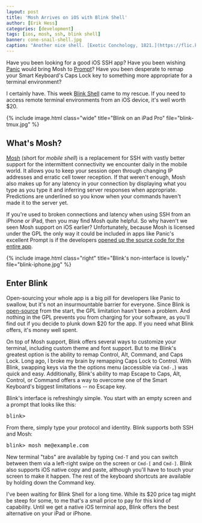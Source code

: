```yaml
---
layout: post
title: 'Mosh Arrives on iOS with Blink Shell'
author: [Erik Hess]
categories: [development]
tags: [ios, mosh, ssh, blink shell]
banner: cone-snail-shell.jpg
caption: "Another nice shell. [Exotic Conchology, 1821.](https://flic.kr/p/odvuLE)"
---
```


Have you been looking for a good iOS SSH app? Have you been wishing [Panic](http://panic.com) would bring Mosh to [Prompt](https://panic.com/prompt/)? Have you been desperate to remap your Smart Keyboard's Caps Lock key to something more appropriate for a terminal environment?

I certainly have. This week [Blink Shell](http://www.blink.sh/ "Blink Shell") came to my rescue. If you need to access remote terminal environments from an iOS device, it's well worth $20.

{% include image.html class="wide" title="Blink on an iPad Pro" file="blink-tmux.jpg" %}

## What's Mosh?

[Mosh](http://mosh.org "Mosh") (short for *mobile shell*) is a replacement for SSH with vastly better support for the intermittent connectivity we encounter daily in the mobile world. It allows you to keep your session open through changing IP addresses and erratic cell tower reception. If that weren't enough, Mosh also makes up for any latency in your connection by displaying what you type as you type it and inferring server responses when appropriate. Predictions are underlined so you know when your commands haven't made it to the server yet.

If you're used to broken connections and latency when using SSH from an iPhone or iPad, then you may find Mosh quite helpful. So why haven't we seen Mosh support on iOS earlier? Unfortunately, because Mosh is licensed under the GPL the only way it could be included in apps like Panic's excellent Prompt is if the developers [opened up the source code for the entire app](https://library.panic.com/prompt/prompt-mosh/). 

{% include image.html class="right" title="Blink's non-interface is lovely." file="blink-iphone.jpg" %}

## Enter Blink

Open-sourcing your whole app is a big pill for developers like Panic to swallow, but it's not an insurmountable barrier for everyone. Since Blink is [open-source](https://github.com/blinksh/blink) from the start, the GPL limitation hasn't been a problem. And nothing in the GPL prevents you from charging for your software, as you'll find out if you decide to plunk down $20 for the app. If you need what Blink offers, it's money well spent.

On top of Mosh support, Blink offers several ways to customize your terminal, including custom theme and font support. But to me Blink's greatest option is the ability to remap Control, Alt, Command, and Caps Lock. Long ago, I broke my brain by remapping Caps Lock to Control. With Blink, swapping keys via the the options menu (accessible via `Cmd-,`) was quick and easy. Additionally, Blink's ability to map Escape to Caps, Alt, Control, or Command offers a way to overcome one of the Smart Keyboard's biggest limitations -- no Escape key.

Blink's interface is refreshingly simple. You start with an empty screen and a prompt that looks like this:

<pre class="prettyprint lang-sh">
blink>
</pre>

From there, simply type your protocol and identity. Blink supports both SSH and Mosh:

<pre class="prettyprint lang-sh">
blink> mosh me@example.com
</pre>

New terminal "tabs" are available by typing `Cmd-T` and you can switch between them via a left-right swipe on the screen or `Cmd-[` and `Cmd-]`. Blink also supports iOS native copy and paste, although you'll have to touch your screen to make it happen. The rest of the keyboard shortcuts are available by holding down the Command key.

I've been waiting for Blink Shell for a long time. While its $20 price tag might be steep for some, to me that's a small price to pay for this kind of capability. Until we get a native iOS terminal app, Blink offers the best alternative on your iPad or iPhone.

